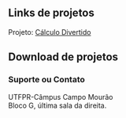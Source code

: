 ## Links de projetos

Projeto: [Cálculo Divertido](https://damatutfpr.github.io/calculodivertido/)

<!--- Clique Aqui para download do [despair.mp4](/calculodivertido/despair.mp4?raw=true) -->
## Download de projetos

### Suporte ou Contato
UTFPR-Câmpus Campo Mourão <br/>
Bloco G, última sala da direita.
